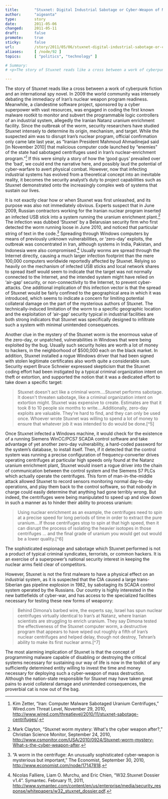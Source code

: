 ```yaml
---
title:       "Stuxnet: Digital Industrial Sabotage or Cyber-Weapon of Mass Destruction? "
author:      "aigeanta"
type:        story
date:        2011-05-06
changed:     2011-05-11
draft:       false
promote:     true
sticky:      false
url:         /story/2011/05/06/stuxnet-digital-industrial-sabotage-or-cyber-weapon-mass-destruction
aliases:     [ /node/92 ]
topics:      [ "politics", "technology" ]

# Summary:
# <p>The story of Stuxnet reads like a cross between a work of cyberpunk fiction and an international spy novel. In 2009 the world community was intensely debating the immediacy of Iran’s nuclear weapon program readiness. Meanwhile, a clandestine software project, sponsored by a cyber superpower with vast resources, was engaged in coding the first known malware rootkit to monitor and subvert the programmable logic controllers of an industrial system, allegedly the Iranian Natanz uranium enrichment facility.

---
```

The story of Stuxnet reads like a cross between a work of cyberpunk fiction and an international spy novel. In 2009 the world community was intensely debating the immediacy of Iran’s nuclear weapon program readiness. Meanwhile, a clandestine software project, sponsored by a cyber superpower with vast resources, was engaged in coding the first known malware rootkit to monitor and subvert the programmable logic controllers of an industrial system, allegedly the Iranian Natanz uranium enrichment facility. Since the outbreak of the worm, security researchers have studied Stuxnet intensely to determine its origin, mechanism, and target. While the suspected aim was to disrupt Iran’s nuclear program, official confirmation only came late last year, as “Iranian President Mahmoud Ahmadinejad said [in November 2010] that malicious computer code launched by “enemies” of the state had sabotaged centrifuges used in Iran’s nuclear-enrichment program.”[^1] If this were simply a story of how the ‘good guys’ prevailed over the ‘bad’, we could end the narrative here, and possibly laud the potential of cyber-warfare to avert physical combat. However, now that infecting industrial systems has evolved from a theoretical concept into an inevitable reality, it becomes the security analyst’s duty to project capabilities such as Stuxnet demonstrated onto the increasingly complex web of systems that sustain our lives.

It is not exactly clear how or when Stuxnet was first unleashed, and its purpose was also not immediately obvious. Experts suspect that in June 2009, Russian contractors working for the Iranian nuclear program inserted an infected USB stick into a system running the uranium enrichment plant.[^2] The infection was dubbed ‘Stuxnet’ by a Belarusian security firm who first detected the worm running loose in June 2010, and noticed that particular string of text in the code.[^3] Spreading through Windows computers by means of previously unknown vulnerabilities, or ‘zero-day’ exploits, the outbreak was concentrated in Iran, although systems in India, Pakistan, and Indonesia were also compromised.[^4] Usually worms are spread through the Internet directly, causing a much larger infection footprint than the mere 100,000 computers worldwide reportedly affected by Stuxnet. Relying so heavily on the mechanism of infected USB sticks and local network shares to spread itself would seem to indicate that the target was not normally connected to the Internet, and the intended system might have relied on ‘air-gap’ security, or non-connectivity to the Internet, to prevent cyber-attacks. One additional implication of this infection vector is that the spread of Stuxnet would be fairly confined to the geographical area in which it was introduced, which seems to indicate a concern for limiting potential collateral damage on the part of the mysterious authors of Stuxnet. The technically-induced limitation of the worm to a specific geographic location and the exploitation of ‘air-gap’ security typical in industrial facilities are both strong indicators that Stuxnet was specifically designed to infiltrate such a system with minimal unintended consequences.

Another clue in the mystery of the Stuxnet worm is the enormous value of the zero-day, or unpatched, vulnerabilities in Windows that were being exploited by the bug. Usually such security holes are worth a lot of money to hackers, in the neighborhood of $500,000 each on the black market. In addition, Stuxnet installed a rogue Windows driver that had been signed with stolen legitimate certificates also worth quite a considerable sum. Security expert Bruce Schneier expressed skepticism that the Stuxnet coding effort had been instigated by a typical criminal organization intent on theft or extortion, and supported the notion that it was a dedicated effort to take down a specific target:
<blockquote>Stuxnet doesn't act like a criminal worm....Stuxnet performs sabotage. It doesn't threaten sabotage, like a criminal organization intent on extortion might. Stuxnet was expensive to create. Estimates are that it took 8 to 10 people six months to write....Additionally, zero-day exploits are valuable. They're hard to find, and they can only be used once. Whoever wrote Stuxnet was willing to spend a lot of money to ensure that whatever job it was intended to do would be done.[^5]</blockquote>
Once Stuxnet infected a Windows machine, it would check for the existence of a running Siemens WinCC/PCS7 SCADA control software and take advantage of yet another zero-day vulnerability, a hard-coded password for the system’s database, to install itself. Then, if it detected that the control system was running a precise configuration of frequency-converter drives operating centrifuges at particular high speeds only found at the Natanz uranium enrichment plant, Stuxnet would insert a rogue driver into the chain of communication between the control system and the Siemens S7 PLCs which actually operate the centrifuges. This form of man-in-the-middle attack allowed Stuxnet to record sensors monitoring normal day-to-day operations, and play them back to the control software, so that nobody in charge could easily determine that anything had gone terribly wrong. But indeed, the centrifuges were being manipulated to speed up and slow down in such a manner as to hinder their ability to process uranium:
<blockquote>Using nuclear enrichment as an example, the centrifuges need to spin at a precise speed for long periods of time in order to extract the pure uranium....If those centrifuges stop to spin at that high speed, then it can disrupt the process of isolating the heavier isotopes in those centrifuges ... and the final grade of uranium you would get out would be a lower quality.[^6]</blockquote>
The sophisticated espionage and sabotage which Stuxnet performed is not a product of typical criminal syndicates, terrorists, or common hackers. It is an exercise of a superpower’s national security interest in keeping the nuclear arms field clear of competitors.

However, Stuxnet is not the first malware to have a physical effect on an industrial system, as it is suspected that the CIA caused a large trans-Siberian gas pipeline explosion in 1982, by sabotaging its SCADA control system operated by the Russians. Our country is highly interested in the new battlefields of cyber-war, and has access to the specialized facilities necessary for testing these new forms of weaponry:
<blockquote>Behind Dimona’s barbed wire, the experts say, Israel has spun nuclear centrifuges virtually identical to Iran’s at Natanz, where Iranian scientists are struggling to enrich uranium. They say Dimona tested the effectiveness of the Stuxnet computer worm, a destructive program that appears to have wiped out roughly a fifth of Iran’s nuclear centrifuges and helped delay, though not destroy, Tehran’s ability to make its first nuclear arms.[^7]</blockquote>
The most alarming implication of Stuxnet is that the concept of programming malware capable of disabling or destroying the critical systems necessary for sustaining our way of life is now in the toolkit of any sufficiently determined entity willing to invest the time and money necessary for deploying such a cyber-weapon of mass destruction. Although the nation-state responsible for Stuxnet may have taken great pains to avoid collateral damage and unintended consequences, the proverbial cat is now out of the bag.

[^1]: Kim Zetter, “Iran: Computer Malware Sabotaged Uranium Centrifuges,” Wired.com Threat Level, November 29, 2010, http://www.wired.com/threatlevel/2010/11/stuxnet-sabotage-centrifuges/.

[^2]: Mark Clayton, “Stuxnet worm mystery: What's the cyber weapon after?,” Christian Science Monitor, September 24, 2010, http://www.csmonitor.com/USA/2010/0924/Stuxnet-worm-mystery-What-s-the-cyber-weapon-after.

[^3]: “A worm in the centrifuge: An unusually sophisticated cyber-weapon is mysterious but important,” The Economist, September 30, 2010, http://www.economist.com/node/17147818.

[^4]: Nicolas Falliere, Liam O. Murchu, and Eric Chien, “W32.Stuxnet Dossier v1.4”. Symantec. February 11, 2011, http://www.symantec.com/content/en/us/enterprise/media/security_response/whitepapers/w32_stuxnet_dossier.pdf.

[^5]: Bruce Schneier, “Stuxnet,” Schneier on Security, October 7, 2010, http://www.schneier.com/blog/archives/2010/10/stuxnet.html.

[^6]: Kim Zetter, “Iran: Computer Malware Sabotaged Uranium Centrifuges,” Wired.com Threat Level, November 29, 2010, http://www.wired.com/threatlevel/2010/11/stuxnet-sabotage-centrifuges/.

[^7]: William J. Broad, John Markoff and David E. Sanger, “Israeli Test on Worm Called Crucial in Iran Nuclear Delay,” The New York Times, January 15, 2011, http://www.nytimes.com/2011/01/16/world/middleeast/16stuxnet.html.